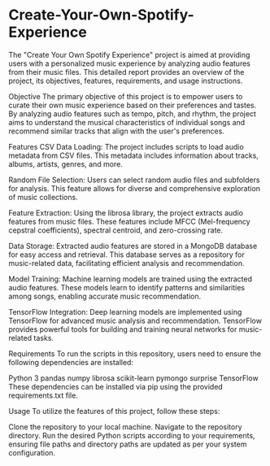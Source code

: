 # Create-Your-Own-Spotify-Experience
The "Create Your Own Spotify Experience" project is aimed at providing users with a personalized music experience by analyzing audio features from their music files. This detailed report provides an overview of the project, its objectives, features, requirements, and usage instructions.

Objective
The primary objective of this project is to empower users to curate their own music experience based on their preferences and tastes. By analyzing audio features such as tempo, pitch, and rhythm, the project aims to understand the musical characteristics of individual songs and recommend similar tracks that align with the user's preferences.

Features
CSV Data Loading: The project includes scripts to load audio metadata from CSV files. This metadata includes information about tracks, albums, artists, genres, and more.

Random File Selection: Users can select random audio files and subfolders for analysis. This feature allows for diverse and comprehensive exploration of music collections.

Feature Extraction: Using the librosa library, the project extracts audio features from music files. These features include MFCC (Mel-frequency cepstral coefficients), spectral centroid, and zero-crossing rate.

Data Storage: Extracted audio features are stored in a MongoDB database for easy access and retrieval. This database serves as a repository for music-related data, facilitating efficient analysis and recommendation.

Model Training: Machine learning models are trained using the extracted audio features. These models learn to identify patterns and similarities among songs, enabling accurate music recommendation.

TensorFlow Integration: Deep learning models are implemented using TensorFlow for advanced music analysis and recommendation. TensorFlow provides powerful tools for building and training neural networks for music-related tasks.

Requirements
To run the scripts in this repository, users need to ensure the following dependencies are installed:

Python 3
pandas
numpy
librosa
scikit-learn
pymongo
surprise
TensorFlow
These dependencies can be installed via pip using the provided requirements.txt file.

Usage
To utilize the features of this project, follow these steps:

Clone the repository to your local machine.
Navigate to the repository directory.
Run the desired Python scripts according to your requirements, ensuring file paths and directory paths are updated as per your system configuration.
